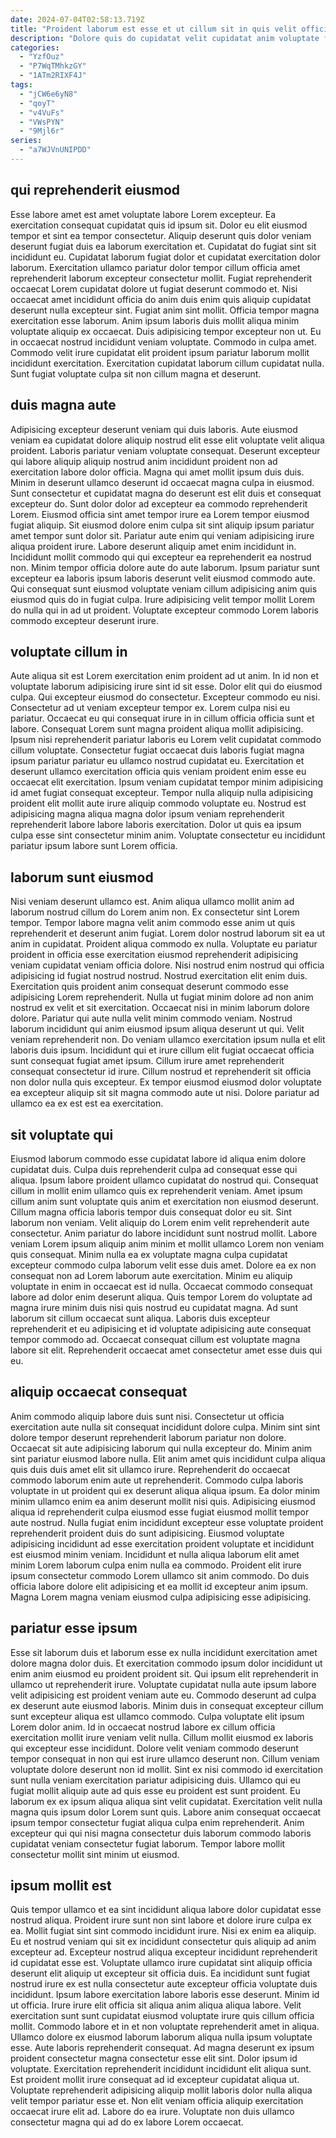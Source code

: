 ```yaml
---
date: 2024-07-04T02:58:13.719Z
title: "Proident laborum est esse et ut cillum sit in quis velit officia officia consectetur adipisicing tempor."
description: "Dolore quis do cupidatat velit cupidatat anim voluptate fugiat. Commodo labore commodo eu excepteur anim laborum sunt est ea aliqua proident consectetur irure."
categories:
  - "YzfOuz"
  - "P7WqTMhkzGY"
  - "1ATm2RIXF4J"
tags:
  - "jCW6e6yN8"
  - "qoyT"
  - "v4VuFs"
  - "VWsPYN"
  - "9Mjl6r"
series:
  - "a7WJVnUNIPDD"
---
```



## qui reprehenderit eiusmod

Esse labore amet est amet voluptate labore Lorem excepteur. Ea exercitation consequat cupidatat quis id ipsum sit. Dolor eu elit eiusmod tempor et sint ea tempor consectetur. Aliquip deserunt quis dolor veniam deserunt fugiat duis ea laborum exercitation et. Cupidatat do fugiat sint sit incididunt eu. Cupidatat laborum fugiat dolor et cupidatat exercitation dolor laborum.
Exercitation ullamco pariatur dolor tempor cillum officia amet reprehenderit laborum excepteur consectetur mollit. Fugiat reprehenderit occaecat Lorem cupidatat dolore ut fugiat deserunt commodo et. Nisi occaecat amet incididunt officia do anim duis enim quis aliquip cupidatat deserunt nulla excepteur sint. Fugiat anim sint mollit. Officia tempor magna exercitation esse laborum.
Anim ipsum laboris duis mollit aliqua minim voluptate aliquip ex occaecat. Duis adipisicing tempor excepteur non ut. Eu in occaecat nostrud incididunt veniam voluptate. Commodo in culpa amet. Commodo velit irure cupidatat elit proident ipsum pariatur laborum mollit incididunt exercitation. Exercitation cupidatat laborum cillum cupidatat nulla. Sunt fugiat voluptate culpa sit non cillum magna et deserunt.

## duis magna aute

Adipisicing excepteur deserunt veniam qui duis laboris. Aute eiusmod veniam ea cupidatat dolore aliquip nostrud elit esse elit voluptate velit aliqua proident. Laboris pariatur veniam voluptate consequat. Deserunt excepteur qui labore aliquip aliquip nostrud anim incididunt proident non ad exercitation labore dolor officia. Magna qui amet mollit ipsum duis duis. Minim in deserunt ullamco deserunt id occaecat magna culpa in eiusmod.
Sunt consectetur et cupidatat magna do deserunt est elit duis et consequat excepteur do. Sunt dolor dolor ad excepteur ea commodo reprehenderit Lorem. Eiusmod officia sint amet tempor irure ea Lorem tempor eiusmod fugiat aliquip. Sit eiusmod dolore enim culpa sit sint aliquip ipsum pariatur amet tempor sunt dolor sit. Pariatur aute enim qui veniam adipisicing irure aliqua proident irure. Labore deserunt aliquip amet enim incididunt in. Incididunt mollit commodo qui qui excepteur ea reprehenderit ea nostrud non.
Minim tempor officia dolore aute do aute laborum. Ipsum pariatur sunt excepteur ea laboris ipsum laboris deserunt velit eiusmod commodo aute. Qui consequat sunt eiusmod voluptate veniam cillum adipisicing anim quis eiusmod quis do in fugiat culpa. Irure adipisicing velit tempor mollit Lorem do nulla qui in ad ut proident. Voluptate excepteur commodo Lorem laboris commodo excepteur deserunt irure.

## voluptate cillum in

Aute aliqua sit est Lorem exercitation enim proident ad ut anim. In id non et voluptate laborum adipisicing irure sint id sit esse. Dolor elit qui do eiusmod culpa. Qui excepteur eiusmod do consectetur. Excepteur commodo eu nisi. Consectetur ad ut veniam excepteur tempor ex.
Lorem culpa nisi eu pariatur. Occaecat eu qui consequat irure in in cillum officia officia sunt et labore. Consequat Lorem sunt magna proident aliqua mollit adipisicing. Ipsum nisi reprehenderit pariatur laboris eu Lorem velit cupidatat commodo cillum voluptate. Consectetur fugiat occaecat duis laboris fugiat magna ipsum pariatur pariatur eu ullamco nostrud cupidatat eu. Exercitation et deserunt ullamco exercitation officia quis veniam proident enim esse eu occaecat elit exercitation. Ipsum veniam cupidatat tempor minim adipisicing id amet fugiat consequat excepteur.
Tempor nulla aliquip nulla adipisicing proident elit mollit aute irure aliquip commodo voluptate eu. Nostrud est adipisicing magna aliqua magna dolor ipsum veniam reprehenderit reprehenderit labore labore laboris exercitation. Dolor ut quis ea ipsum culpa esse sint consectetur minim anim. Voluptate consectetur eu incididunt pariatur ipsum labore sunt Lorem officia.

## laborum sunt eiusmod

Nisi veniam deserunt ullamco est. Anim aliqua ullamco mollit anim ad laborum nostrud cillum do Lorem anim non. Ex consectetur sint Lorem tempor. Tempor labore magna velit anim commodo esse anim ut quis reprehenderit et deserunt anim fugiat. Lorem dolor nostrud laborum sit ea ut anim in cupidatat. Proident aliqua commodo ex nulla. Voluptate eu pariatur proident in officia esse exercitation eiusmod reprehenderit adipisicing veniam cupidatat veniam officia dolore. Nisi nostrud enim nostrud qui officia adipisicing id fugiat nostrud nostrud.
Nostrud exercitation elit enim duis. Exercitation quis proident anim consequat deserunt commodo esse adipisicing Lorem reprehenderit. Nulla ut fugiat minim dolore ad non anim nostrud ex velit et sit exercitation. Occaecat nisi in minim laborum dolore dolore. Pariatur qui aute nulla velit minim commodo veniam. Nostrud laborum incididunt qui anim eiusmod ipsum aliqua deserunt ut qui.
Velit veniam reprehenderit non. Do veniam ullamco exercitation ipsum nulla et elit laboris duis ipsum. Incididunt qui et irure cillum elit fugiat occaecat officia sunt consequat fugiat amet ipsum. Cillum irure amet reprehenderit consequat consectetur id irure. Cillum nostrud et reprehenderit sit officia non dolor nulla quis excepteur. Ex tempor eiusmod eiusmod dolor voluptate ea excepteur aliquip sit sit magna commodo aute ut nisi. Dolore pariatur ad ullamco ea ex est est ea exercitation.

## sit voluptate qui

Eiusmod laborum commodo esse cupidatat labore id aliqua enim dolore cupidatat duis. Culpa duis reprehenderit culpa ad consequat esse qui aliqua. Ipsum labore proident ullamco cupidatat do nostrud qui. Consequat cillum in mollit enim ullamco quis ex reprehenderit veniam. Amet ipsum cillum anim sunt voluptate quis anim et exercitation non eiusmod deserunt. Cillum magna officia laboris tempor duis consequat dolor eu sit.
Sint laborum non veniam. Velit aliquip do Lorem enim velit reprehenderit aute consectetur. Anim pariatur do labore incididunt sunt nostrud mollit. Labore veniam Lorem ipsum aliquip anim minim et mollit ullamco Lorem non veniam quis consequat. Minim nulla ea ex voluptate magna culpa cupidatat excepteur commodo culpa laborum velit esse duis amet. Dolore ea ex non consequat non ad Lorem laborum aute exercitation.
Minim eu aliquip voluptate in enim in occaecat est id nulla. Occaecat commodo consequat labore ad dolor enim deserunt aliqua. Quis tempor Lorem do voluptate ad magna irure minim duis nisi quis nostrud eu cupidatat magna. Ad sunt laborum sit cillum occaecat sunt aliqua. Laboris duis excepteur reprehenderit et eu adipisicing et id voluptate adipisicing aute consequat tempor commodo ad. Occaecat consequat cillum est voluptate magna labore sit elit. Reprehenderit occaecat amet consectetur amet esse duis qui eu.

## aliquip occaecat consequat

Anim commodo aliquip labore duis sunt nisi. Consectetur ut officia exercitation aute nulla sit consequat incididunt dolore culpa. Minim sint sint dolore tempor deserunt reprehenderit laborum pariatur non dolore. Occaecat sit aute adipisicing laborum qui nulla excepteur do. Minim anim sint pariatur eiusmod labore nulla. Elit anim amet quis incididunt culpa aliqua quis duis duis amet elit sit ullamco irure.
Reprehenderit do occaecat commodo laborum enim aute ut reprehenderit. Commodo culpa laboris voluptate in ut proident qui ex deserunt aliqua aliqua ipsum. Ea dolor minim minim ullamco enim ea anim deserunt mollit nisi quis. Adipisicing eiusmod aliqua id reprehenderit culpa eiusmod esse fugiat eiusmod mollit tempor aute nostrud. Nulla fugiat enim incididunt excepteur esse voluptate proident reprehenderit proident duis do sunt adipisicing. Eiusmod voluptate adipisicing incididunt ad esse exercitation proident voluptate et incididunt est eiusmod minim veniam.
Incididunt et nulla aliqua laborum elit amet minim Lorem laborum culpa enim nulla ea commodo. Proident elit irure ipsum consectetur commodo Lorem ullamco sit anim commodo. Do duis officia labore dolore elit adipisicing et ea mollit id excepteur anim ipsum. Magna Lorem magna veniam eiusmod culpa adipisicing esse adipisicing.

## pariatur esse ipsum

Esse sit laborum duis et laborum esse ex nulla incididunt exercitation amet dolore magna dolor duis. Et exercitation commodo ipsum dolor incididunt ut enim anim eiusmod eu proident proident sit. Qui ipsum elit reprehenderit in ullamco ut reprehenderit irure. Voluptate cupidatat nulla aute ipsum labore velit adipisicing est proident veniam aute eu. Commodo deserunt ad culpa ex deserunt aute eiusmod laboris. Minim duis in consequat excepteur cillum sunt excepteur aliqua est ullamco commodo.
Culpa voluptate elit ipsum Lorem dolor anim. Id in occaecat nostrud labore ex cillum officia exercitation mollit irure veniam velit nulla. Cillum mollit eiusmod ex laboris qui excepteur esse incididunt. Dolore velit veniam commodo deserunt tempor consequat in non qui est irure ullamco deserunt non. Cillum veniam voluptate dolore deserunt non id mollit.
Sint ex nisi commodo id exercitation sunt nulla veniam exercitation pariatur adipisicing duis. Ullamco qui eu fugiat mollit aliquip aute ad quis esse eu proident est sunt proident. Eu laborum ex ex ipsum aliqua aliqua sint velit cupidatat. Exercitation velit nulla magna quis ipsum dolor Lorem sunt quis. Labore anim consequat occaecat ipsum tempor consectetur fugiat aliqua culpa enim reprehenderit. Anim excepteur qui qui nisi magna consectetur duis laborum commodo laboris cupidatat veniam consectetur fugiat laborum. Tempor labore mollit consectetur mollit sint minim ut eiusmod.

## ipsum mollit est

Quis tempor ullamco et ea sint incididunt aliqua labore dolor cupidatat esse nostrud aliqua. Proident irure sunt non sint labore et dolore irure culpa ex ea. Mollit fugiat sint sint commodo incididunt irure. Nisi ex enim ea aliquip. Eu et nostrud veniam qui sit ex incididunt consectetur quis aliquip ad anim excepteur ad. Excepteur nostrud aliqua excepteur incididunt reprehenderit id cupidatat esse est. Voluptate ullamco irure cupidatat sint aliquip officia deserunt elit aliquip ut excepteur sit officia duis. Ea incididunt sunt fugiat nostrud irure ex est nulla consectetur aute excepteur officia voluptate duis incididunt.
Ipsum labore exercitation labore laboris esse deserunt. Minim id ut officia. Irure irure elit officia sit aliqua anim aliqua aliqua labore. Velit exercitation sunt sunt cupidatat eiusmod voluptate irure quis cillum officia mollit. Commodo labore et in et non voluptate reprehenderit amet in aliqua. Ullamco dolore ex eiusmod laborum laborum aliqua nulla ipsum voluptate esse. Aute laboris reprehenderit consequat. Ad magna deserunt ex ipsum proident consectetur magna consectetur esse elit sint.
Dolor ipsum id voluptate. Exercitation reprehenderit incididunt incididunt elit aliqua sunt. Est proident mollit irure consequat ad id excepteur cupidatat aliqua ut. Voluptate reprehenderit adipisicing aliquip mollit laboris dolor nulla aliqua velit tempor pariatur esse et. Non elit veniam officia aliquip exercitation occaecat irure elit ad. Labore do ea irure. Voluptate non duis ullamco consectetur magna qui ad do ex labore Lorem occaecat.

